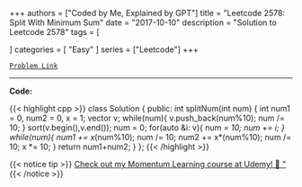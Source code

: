 
+++
authors = ["Coded by Me, Explained by GPT"]
title = "Leetcode 2578: Split With Minimum Sum"
date = "2017-10-10"
description = "Solution to Leetcode 2578"
tags = [
    
]
categories = [
    "Easy"
]
series = ["Leetcode"]
+++



[`Problem Link`](https://leetcode.com/problems/split-with-minimum-sum/description/)

---

**Code:**

{{< highlight cpp >}}
class Solution {
public:
    int splitNum(int num) {
        int num1 = 0, num2 = 0, x = 1;
        vector<int> v;
        while(num){
            v.push_back(num%10);
            num /= 10;
        }
        sort(v.begin(),v.end());
        num = 0;
        for(auto &i: v){
            num *= 10;
            num += i;
        }
        while(num){
            num1 += x*(num%10);
            num /= 10;
            num2 += x*(num%10);
            num /= 10;
            x *= 10;
        }
        return num1+num2;
    }
};
{{< /highlight >}}



{{< notice tip >}}
[Check out my Momentum Learning course at Udemy! 🚀 "](https://www.udemy.com/course/blind-75-the-data-structures-and-algorithms-essentials/)
{{< /notice >}}

